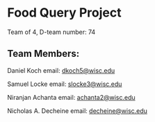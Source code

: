 # Food Query Project
Team of 4,
D-team number: 74

## Team Members:
Daniel Koch
email: dkoch5@wisc.edu

Samuel Locke
email: slocke3@wisc.edu

Niranjan Achanta
email: achanta2@wisc.edu

Nicholas A. Decheine
email: decheine@wisc.edu
